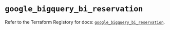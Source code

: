 # `google_bigquery_bi_reservation`

Refer to the Terraform Registory for docs: [`google_bigquery_bi_reservation`](https://registry.terraform.io/providers/hashicorp/google/5.10.0/docs/resources/bigquery_bi_reservation).
